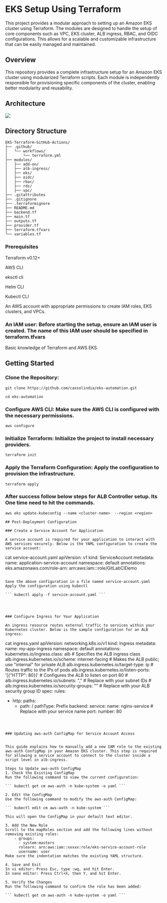 # EKS Setup Using Terraform 

This project provides a modular approach to setting up an Amazon EKS cluster using Terraform. The modules are designed to handle the setup of core components such as VPC, EKS cluster, ALB ingress, RBAC, and OIDC configurations. This allows for a scalable and customizable infrastructure that can be easily managed and maintained.



## Overview
This repository provides a complete infrastructure setup for an Amazon EKS cluster using modularized Terraform scripts. Each module is independently responsible for provisioning specific components of the cluster, enabling better modularity and reusability.

## Architecture
<img src="https://github.com/caxsolindia/eks-terraform-module/blob/main/architecuture_diagram/eks_architecture.png" />

## Directory Structure
```
EKS-Terraform-GitHub-Actions/
├── .github/
│   └── workflows/
│       └── terraform.yml
├── modules/
│   ├── add-on/
│   ├── alb-ingress/
│   ├── eks/
│   ├── oidc/
│   ├── rbac/
│   ├── rds/
│   ├── vpc/
├── .gitattributes
├── .gitignore
├── .terraformignore
├── README.md
├── backend.tf
├── main.tf
├── outputs.tf
├── provider.tf
├── terraform.tfvars
└── variables.tf
```
### Prerequisites

Terraform v0.12+

AWS CLI

eksctl cli

Helm CLI

Kubectl CLI

An AWS account with appropriate permissions to create IAM roles, EKS clusters, and VPCs.

### An IAM user: Before starting the setup, ensure an IAM user is created. The name of this IAM user should be specified in terraform.tfvars

Basic knowledge of Terraform and AWS EKS.

## Getting Started

### Clone the Repository:

``` 
git clone https://github.com/caxsolindia/eks-automation.git
```
``` 
cd eks-automation
```

### Configure AWS CLI: Make sure the AWS CLI is configured with the necessary permissions.
```
aws configure
```
### Initialize Terraform: Initialize the project to install necessary providers.
```
terraform init
```
### Apply the Terraform Configuration: Apply the configuration to provision the infrastructure.
```
terraform apply
```
### After success follow below steps for ALB Controller setup. Its One time need to hit the commands.

```
aws eks update-kubeconfig --name <cluster-name>  --region <region>
```




```
## Post-Deployment Configuration

### Create a Service Account for Application

A service account is required for your application to interact with AWS services securely. Below is the YAML configuration to create the service account:

```
cat service-account.yaml
apiVersion: v1
kind: ServiceAccount
metadata:
  name: application-service-account
  namespace: default
  annotations:
    eks.amazonaws.com/role-arn: arn:aws:iam::<aws-account-id>:role/GitLabCIDemo
```

Save the above configuration in a file named service-account.yaml
Apply the configuration using kubectl

``` kubectl apply -f service-account.yaml ```




### Configure Ingress for Your Application

An ingress resource routes external traffic to services within your Kubernetes cluster. Below is the sample configuration for an ALB ingress:

``` 
cat ingress.yaml
apiVersion: networking.k8s.io/v1
kind: Ingress
metadata:
  name: my-app-ingress
  namespace: default
  annotations:
    kubernetes.io/ingress.class: alb # Specifies the ALB ingress class
    alb.ingress.kubernetes.io/scheme: internet-facing # Makes the ALB public; use "internal" for private ALB
    alb.ingress.kubernetes.io/target-type: ip # Routes traffic to the IPs of pods
    alb.ingress.kubernetes.io/listen-ports: '[{"HTTP": 80}]' # Configures the ALB to listen on port 80
    # alb.ingress.kubernetes.io/subnets: "<subnet-1-id>,<subnet-2-id>" # Replace with your subnet IDs
    # alb.ingress.kubernetes.io/security-groups: "<security-group-id>" # Replace with your ALB security group ID
spec:
  rules:
  - http:
      paths:
      - path: /
        pathType: Prefix
        backend:
          service:
            name: nginx-service # Replace with your service name
            port:
              number: 80
```



### Updating aws-auth ConfigMap for Service Account Access


This guide explains how to manually add a new IAM role to the existing aws-auth ConfigMap in your Amazon EKS cluster. This step is required for allowing a service account to connect to the cluster inside a script level in alb-ingress.

Steps to Update aws-auth ConfigMap
1. Check the Existing ConfigMap
Run the following command to view the current configuration:

``` kubectl get cm aws-auth -n kube-system -o yaml ```

2. Edit the ConfigMap
Use the following command to modify the aws-auth ConfigMap:

``` kubectl edit cm aws-auth -n kube-system ```

This will open the ConfigMap in your default text editor.

3. Add the New Role
Scroll to the mapRoles section and add the following lines without removing existing roles:
    - groups:
      - system:masters
      rolearn: arn:aws:iam::xxxxx:role/eks-service-account-role
      username: user
Make sure the indentation matches the existing YAML structure.

4. Save and Exit
In vi editor: Press Esc, type :wq, and hit Enter.
In nano editor: Press Ctrl+X, then Y, and hit Enter.

5. Verify the Changes
Run the following command to confirm the role has been added:

``` kubectl get cm aws-auth -n kube-system -o yaml ```

